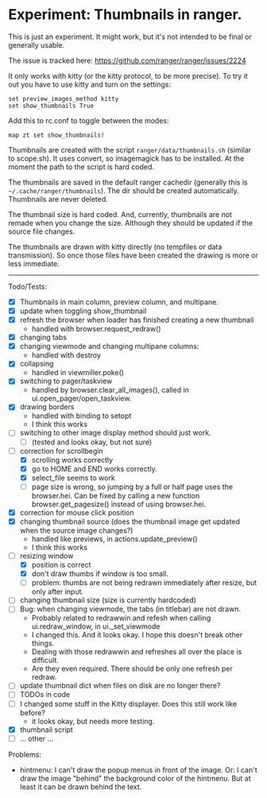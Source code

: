 # Experiment: Thumbnails in ranger.

This is just an experiment. It might work, but it's not intended to be final or generally usable. 

The issue is tracked here:
https://github.com/ranger/ranger/issues/2224

It only works with kitty (or the kitty protocol, to be more precise).
To try it out you have to use kitty and turn on the settings:
```
set preview_images_method kitty
set show_thumbnails True
```

Add this to rc.conf to toggle between the modes:
```
map zt set show_thumbnails!
```

Thumbnails are created with the script `ranger/data/thumbnails.sh` (similar to scope.sh).
It uses convert, so imagemagick has to be installed.
At the moment the path to the script is hard coded.

The thumbnails are saved in the default ranger cachedir (generally this is `~/.cache/ranger/thumbnails`).
The dir should be created automatically.
Thumbnails are never deleted.

The thumbnail size is hard coded. And, currently, thumbnails are not remade when you change the size. 
Although they should be updated if the source file changes.

The thumbnails are drawn with kitty directly (no tempfiles or data transmission).
So once those files have been created the drawing is more or less immediate.

--- 
Todo/Tests:
- [x] Thumbnails in main column, preview column, and multipane.
- [x] update when toggling show_thumbnail
- [x] refresh the browser when loader has finished creating a new thumbnail
    - handled with browser.request_redraw()
- [x] changing tabs
- [x] changing viewmode and changing multipane columns:
    - handled with destroy
- [x] collapsing
    - handled in viewmiller.poke()
- [x] switching to pager/taskview
    - handled by browser.clear_all_images(), called in ui.open_pager/open_taskview.
- [x] drawing borders
    - handled with binding to setopt 
    - I think this works
- [ ] switching to other image display method should just work.
    - [ ] (tested and looks okay, but not sure)
- [ ] correction for scrollbegin
    - [x] scrolling works correctly
    - [x] go to HOME and END works correctly.
    - [x] select_file seems to work
    - [ ] page size is wrong, so jumping by a full or half page uses the browser.hei. Can be fixed by calling a new function browser.get_pagesize() instead of using browser.hei.
- [x] correction for mouse click position
- [x] changing thumbnail source (does the thumbnail image get updated when the source image changes?)
    - handled like previews, in actions.update_preview()
    - I think this works
- [ ] resizing window
    - [x] position is correct 
    - [x] don't draw thumbs if window is too small. 
    - [ ] problem: thumbs are not being redrawn immediately after resize, but only after input.
- [ ] changing thumbnail size (size is currently hardcoded)
- [ ] Bug: when changing viewmode, the tabs (in titlebar) are not drawn.
    - Probably related to redrawwin and refesh when calling ui.redraw_window, in ui._set_viewmode
    - I changed this. And it looks okay. I hope this doesn't break other things.
    - Dealing with those redrawwin and refreshes all over the place is difficult.
    - Are they even required. There should be only one refresh per redraw.
- [ ] update thumbnail dict when files on disk are no longer there?
- [ ] TODOs in code
- [ ] I changed some stuff in the Kitty displayer. Does this still work like before?
    - it looks okay, but needs more testing.
- [x] thumbnail script
- [ ] ... other ...

Problems:
- hintmenu: I can't draw the popup menus in front of the image. Or: I can't draw the image "behind" the background color of the hintmenu. But at least it can be drawn behind the text.
